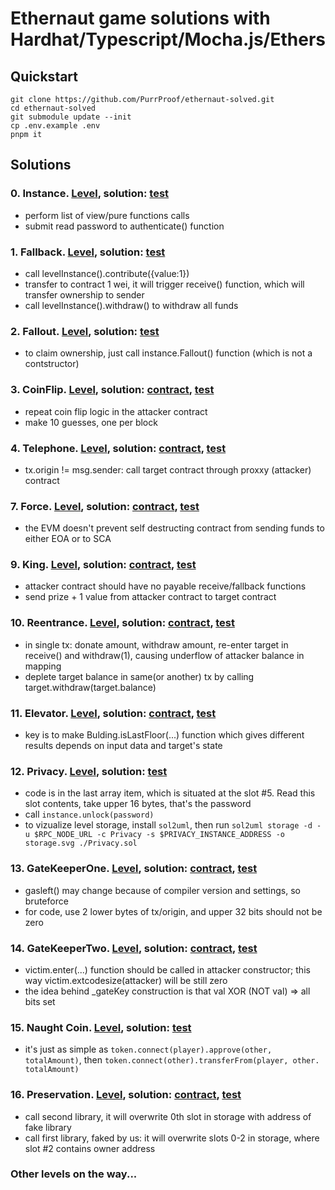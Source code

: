 # Ethernaut game solutions with Hardhat/Typescript/Mocha.js/Ethers

## Quickstart

```shell
git clone https://github.com/PurrProof/ethernaut-solved.git
cd ethernaut-solved
git submodule update --init
cp .env.example .env
pnpm it
```

## Solutions

### 0. Instance. [Level](https://ethernaut.openzeppelin.com/level/0), solution: [test](test/00-instance.ts)

- perform list of view/pure functions calls
- submit read password to authenticate() function

### 1. Fallback. [Level](https://ethernaut.openzeppelin.com/level/1), solution: [test](test/01-fallback.ts)

- call levelInstance().contribute({value:1})
- transfer to contract 1 wei, it will trigger receive() function, which will transfer ownership to sender
- call levelInstance().withdraw() to withdraw all funds

### 2. Fallout. [Level](https://ethernaut.openzeppelin.com/level/2), solution: [test](test/02-fallout.ts)

- to claim ownership, just call instance.Fallout() function (which is not a contstructor)

### 3. CoinFlip. [Level](https://ethernaut.openzeppelin.com/level/3), solution: [contract](contracts/MyCoinFlipAttack.sol), [test](test/03-coinflip.ts)

- repeat coin flip logic in the attacker contract
- make 10 guesses, one per block

### 4. Telephone. [Level](https://ethernaut.openzeppelin.com/level/4), solution: [contract](contracts/MyTelephoneAttack.sol), [test](test/04-telephone.ts)

- tx.origin != msg.sender: call target contract through proxxy (attacker) contract

### 7. Force. [Level](https://ethernaut.openzeppelin.com/level/7), solution: [contract](contracts/MyTelephoneAttack.sol), [test](test/04-telephone.ts)

- the EVM doesn't prevent self destructing contract from sending funds to either EOA or to SCA

### 9. King. [Level](https://ethernaut.openzeppelin.com/level/9), solution: [contract](contracts/MyForceAttack.sol), [test](test/07-force.ts)

- attacker contract should have no payable receive/fallback functions
- send prize + 1 value from attacker contract to target contract

### 10. Reentrance. [Level](https://ethernaut.openzeppelin.com/level/10), solution: [contract](contracts/MyReentrancyAttack.sol), [test](test/10-reentrancy.ts)

- in single tx: donate amount, withdraw amount, re-enter target in receive() and withdraw(1), causing underflow of
  attacker balance in mapping
- deplete target balance in same(or another) tx by calling target.withdraw(target.balance)

### 11. Elevator. [Level](https://ethernaut.openzeppelin.com/level/11), solution: [contract](contracts/MyElevatorAttack.sol), [test](test/11-elevator.ts)

- key is to make Bulding.isLastFloor(...) function which gives different results depends on input data and target's
  state

### 12. Privacy. [Level](https://ethernaut.openzeppelin.com/level/12), solution: [test](test/12-privacy.ts)

- code is in the last array item, which is situated at the slot #5. Read this slot contents, take upper 16 bytes, that's
  the password
- call `instance.unlock(password)`
- to vizualize level storage, install `sol2uml`, then run
  `sol2uml storage -d -u $RPC_NODE_URL -c Privacy -s $PRIVACY_INSTANCE_ADDRESS -o storage.svg ./Privacy.sol`

### 13. GateKeeperOne. [Level](https://ethernaut.openzeppelin.com/level/13), solution: [contract](contracts/MyGateKeeper1Attack.sol), [test](test/13-gatekeeper1.ts)

- gasleft() may change because of compiler version and settings, so bruteforce
- for code, use 2 lower bytes of tx/origin, and upper 32 bits should not be zero

### 14. GateKeeperTwo. [Level](https://ethernaut.openzeppelin.com/level/14), solution: [contract](contracts/MyGateKeeper2Attack.sol), [test](test/14-gatekeeper2.ts)

- victim.enter(...) function should be called in attacker constructor; this way victim.extcodesize(attacker) will be
  still zero
- the idea behind \_gateKey construction is that val XOR (NOT val) => all bits set

### 15. Naught Coin. [Level](https://ethernaut.openzeppelin.com/level/15), solution: [test](test/15-naughtcoin.ts)

- it's just as simple as `token.connect(player).approve(other, totalAmount)`, then
  `token.connect(other).transferFrom(player, other. totalAmount)`

### 16. Preservation. [Level](https://ethernaut.openzeppelin.com/level/16), solution: [contract](contracts/MyPreservationAttack.sol), [test](test/16-preservation.ts)

- call second library, it will overwrite 0th slot in storage with address of fake library
- call first library, faked by us: it will overwrite slots 0-2 in storage, where slot #2 contains owner address

### Other levels on the way...
